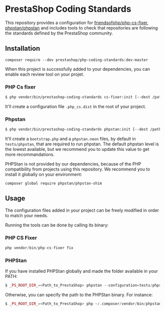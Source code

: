 # PrestaShop Coding Standards

This repository provides a configuration for [friendsofphp/php-cs-fixer](http://github.com/FriendsOfPHP/PHP-CS-Fixer), [phpstan/phpstan](https://github.com/phpstan/phpstan) and includes tools to check that repositories are following the standards defined by the PrestaShop community.


## Installation

```
composer require --dev prestashop/php-coding-standards:dev-master
```

When this project is successfully added to your dependencies, you can enable each review tool on your projet.

### PHP Cs fixer

```bash 
$ php vendor/bin/prestashop-coding-standards cs-fixer:init [--dest /path/to/my/project]
```

It'll create a configuration file `.php_cs.dist` in the root of your project.

### Phpstan

```bash
$ php vendor/bin/prestashop-coding-standards phpstan:init [--dest /path/to/my/project]
```

It'll create a `bootstrap.php` and a `phpstan.neon` files, by default in `tests/phpstan`, that are required to run phpstan.
The default phpstan level is the lowest available, but we recommend you to update this value to get more recommandations.

PHPStan is not provided by our dependencies, because of the PHP compatibility from projects using this repository. We recommend you to install it globally on your environment:

```
composer global require phpstan/phpstan-shim
```

## Usage

The configuration files added in your project can be freely modified in order to match your needs.

Running the tools can be done by calling its binary:

### PHP CS Fixer

```php
php vendor/bin/php-cs-fixer fix
```

### PHPStan

If you have installed PHPStan globally and made the folder available in your PATH:

```php
$ _PS_ROOT_DIR_=<Path_to_PrestaShop> phpstan --configuration=tests/phpstan/phpstan.neon analyse <path1 [path2 [...]]>
```

Otherwise, you can specify the path to the PHPStan binary. For instance:

```php
$ _PS_ROOT_DIR_=<Path_to_PrestaShop> php ~/.composer/vendor/bin/phpstan.phar --configuration=tests/phpstan/phpstan.neon analyse <path1 [path2 [...]]>
```
